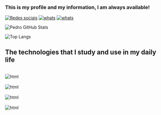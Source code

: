 ### This is my profile and my information, I am always available!


[![Redes sociais](https://img.shields.io/badge/WhatsApp-25D366?style=for-the-badge&logo=whatsapp&logoColor=white)](https://wa.me/5543991523089) [![whats](https://img.shields.io/badge/LinkedIn-0077B5?style=for-the-badge&logo=linkedin&logoColor=white)](https://www.linkedin.com/in/pedro-luis-51399b230/) [![whats](https://img.shields.io/badge/Instagram-E4405F?style=for-the-badge&logo=instagram&logoColor=white)](https://www.instagram.com/pedro_luissz/)

![Pedro GitHub Stats](https://github-readme-stats.vercel.app/api?username=pedroluissz123&show_icons=true&theme=dark)

![Top Langs](https://github-readme-stats.vercel.app/api/top-langs/?username=pedroluissz123&size_weight=0.5&count_weight=0.5)
## The technologies that I study and use in my daily life

<div style="display: inline_block"><br/>
 <img align="center"alt="html" src="https://img.shields.io/badge/HTML5-E34F26?style=for-the-badge&logo=html5&logoColor=white"/>
</div>

<div style="display: inline_block"><br/>
 <img align="center"alt="html" src="https://img.shields.io/badge/CSS3-1572B6?style=for-the-badge&logo=css3&logoColor=white"/>
</div>
<div style="display: inline_block"><br/>
 <img align="center"alt="html" src="https://img.shields.io/badge/Python-14354C?style=for-the-badge&logo=python&logoColor=white"/>
</div>
<div style="display: inline_block"><br/>
 <img align="center"alt="html" src="https://img.shields.io/badge/Java-ED8B00?style=for-the-badge&logo=openjdk&logoColor=white"/>
</div>

